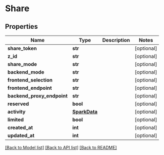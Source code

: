 # Share

## Properties
Name | Type | Description | Notes
------------ | ------------- | ------------- | -------------
**share_token** | **str** |  | [optional] 
**z_id** | **str** |  | [optional] 
**share_mode** | **str** |  | [optional] 
**backend_mode** | **str** |  | [optional] 
**frontend_selection** | **str** |  | [optional] 
**frontend_endpoint** | **str** |  | [optional] 
**backend_proxy_endpoint** | **str** |  | [optional] 
**reserved** | **bool** |  | [optional] 
**activity** | [**SparkData**](SparkData.md) |  | [optional] 
**limited** | **bool** |  | [optional] 
**created_at** | **int** |  | [optional] 
**updated_at** | **int** |  | [optional] 

[[Back to Model list]](../README.md#documentation-for-models) [[Back to API list]](../README.md#documentation-for-api-endpoints) [[Back to README]](../README.md)

